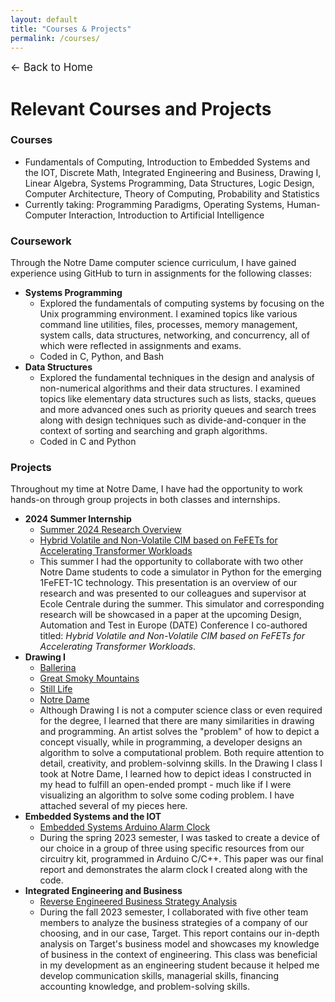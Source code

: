 ```yaml
---
layout: default
title: "Courses & Projects"
permalink: /courses/
---
```

<p><a href="/" style="text-decoration: none; font-size: 1.2em;">&#8592; Back to Home</a></p>

# Relevant Courses and Projects
### Courses
- Fundamentals of Computing, Introduction to Embedded Systems and the IOT, Discrete Math, Integrated Engineering and Business, Drawing I, Linear Algebra, Systems Programming, Data Structures, Logic Design, Computer Architecture, Theory of Computing, Probability and Statistics
- Currently taking: Programming Paradigms, Operating Systems, Human-Computer Interaction, Introduction to Artificial Intelligence

### Coursework
Through the Notre Dame computer science curriculum, I have gained experience using GitHub to turn in assignments for the following classes:
- **Systems Programming**
  - Explored the fundamentals of computing systems by focusing on the Unix programming environment. I examined topics like various command line utilities, files, processes, memory management, system calls, data structures, networking, and concurrency, all of which were reflected in assignments and exams.
  - Coded in C, Python, and Bash
- **Data Structures**
  - Explored the fundamental techniques in the design and analysis of non-numerical algorithms and their data structures. I examined topics like elementary data structures such as lists, stacks, queues and more advanced ones such as priority queues and search trees along with design techniques such as divide-and-conquer in the context of sorting and searching and graph algorithms.
  - Coded in C and Python
  
### Projects
Throughout my time at Notre Dame, I have had the opportunity to work hands-on through group projects in both classes and internships.
  - **2024 Summer Internship**
    - [Summer 2024 Research Overview](https://drive.google.com/file/d/1JLobanMghU0BThjfUFPfDm1kEdzmRJpL/view?usp=sharing)
    - [Hybrid Volatile and Non-Volatile CIM based on FeFETs for Accelerating Transformer Workloads](https://drive.google.com/file/d/1P4pBL-zz1--QVW3dRFTsC1Wwn25Hj_hl/view?usp=sharing)
    - This summer I had the opportunity to collaborate with two other Notre Dame students to code a simulator in Python for the emerging 1FeFET-1C technology. This presentation is an overview of our research and was presented to our colleagues and supervisor at Ecole Centrale during the summer. This simulator and corresponding research will be showcased in a paper at the upcoming Design, Automation and Test in Europe (DATE) Conference I co-authored titled: *Hybrid Volatile and Non-Volatile CIM based on FeFETs for Accelerating Transformer Workloads*.
  - **Drawing I**
    - [Ballerina](https://drive.google.com/file/d/1emdz7ZQTJJ5bHfRkQt4K132BWNIVMSZM/view?usp=sharing)
    - [Great Smoky Mountains](https://drive.google.com/file/d/1H-93QybeeQ5jiNUwQInK9hgEkCDstzrH/view?usp=sharing)
    - [Still Life](https://drive.google.com/file/d/1ICoFSmROLnApCvNZvzijbLjBshAWgIiG/view?usp=sharing)
    - [Notre Dame](https://drive.google.com/file/d/152YbyKDKzlaQMf7OAA_uCNZii7nX-O1h/view?usp=sharing)
    - Although Drawing I is not a computer science class or even required for the degree, I learned that there are many similarities in drawing and programming. An artist solves the "problem" of how to depict a concept visually, while in programming, a developer designs an algorithm to solve a computational problem. Both require attention to detail, creativity, and problem-solvinng skills. In the Drawing I class I took at Notre Dame, I learned how to depict ideas I constructed in my head to fulfill an open-ended prompt - much like if I were visualizing an algorithm to solve some coding problem. I have attached several of my pieces here.
  - **Embedded Systems and the IOT** 
    - [Embedded Systems Arduino Alarm Clock](https://drive.google.com/file/d/1fqGMwwIqGyOh9vdnps0222qhOzG6_P9j/view?usp=sharing)
    - During the spring 2023 semester, I was tasked to create a device of our choice in a group of three using specific resources from our circuitry kit, programmed in Arduino C/C++. This paper was our final report and demonstrates the alarm clock I created along with the code.
  - **Integrated Engineering and Business** 
    - [Reverse Engineered Business Strategy Analysis](https://drive.google.com/file/d/1OPbxqOaO6ukg5IDRSPB5XJKW22vLH17u/view?usp=sharing)
    - During the fall 2023 semester, I collaborated with five other team members to analyze the business strategies of a company of our choosing, and in our case, Target. This report contains our in-depth analysis on Target's business model and showcases my knowledge of business in the context of engineering. This class was beneficial in my development as an engineering student because it helped me develop communication skills, managerial skills, financing accounting knowledge, and problem-solving skills.
